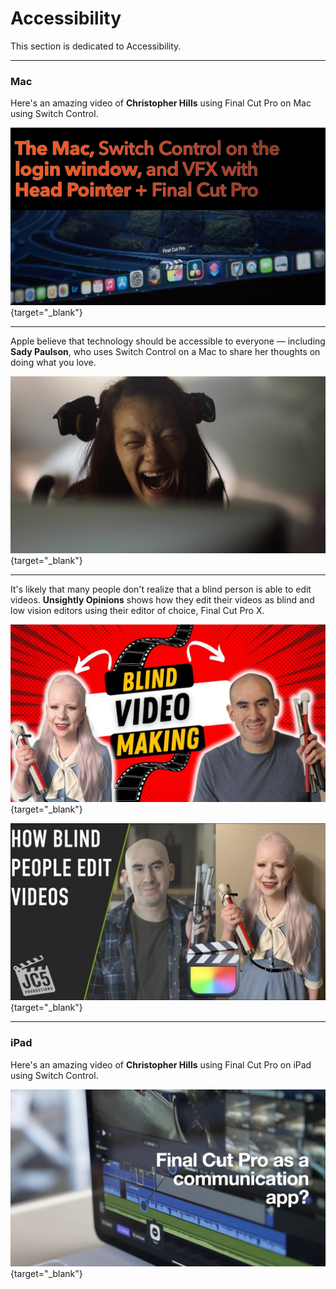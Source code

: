 # Accessibility

This section is dedicated to Accessibility.

---

### Mac

Here's an amazing video of **Christopher Hills** using Final Cut Pro on Mac using Switch Control.

[![](/static/christopher-hills.jpg)](https://www.youtube.com/watch?v=oT68XsbEvmE){target="_blank"}

---

Apple believe that technology should be accessible to everyone — including **Sady Paulson**, who uses Switch Control on a Mac to share her thoughts on doing what you love.

[![](/static/sady-paulson.jpg)](https://www.youtube.com/watch?v=XB4cjbYywqg){target="_blank"}

---

It's likely that many people don't realize that a blind person is able to edit videos. **Unsightly Opinions** shows how they edit their videos as blind and low vision editors using their editor of choice, Final Cut Pro X.

[![](/static/unsightly-opinions-1.jpg)](https://www.youtube.com/watch?v=wKwpiXXNUao){target="_blank"}


[![](/static/unsightly-opinions-2.jpg)](https://www.youtube.com/watch?v=4LL_YCHbeZA){target="_blank"}

---

### iPad

Here's an amazing video of **Christopher Hills** using Final Cut Pro on iPad using Switch Control.

[![](/static/christopher-hills-ipad.jpg)](https://www.youtube.com/watch?v=wXxY2ti-HZ8){target="_blank"}
